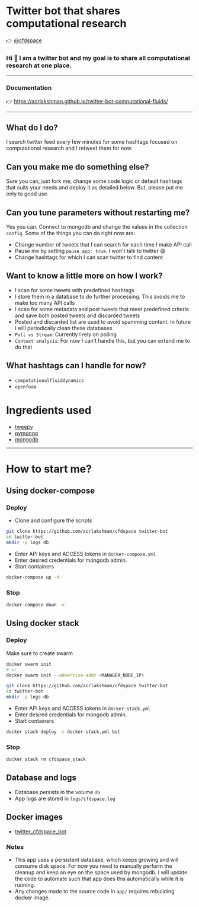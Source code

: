 # Twitter bot that shares computational research

:point_right: [@cfdspace](https://twitter.com/cfdspace)

### Hi :wave: I am a twitter bot and my goal is to share all computational research at one place.

---

### Documentation

:point_right: https://acrlakshman.github.io/twitter-bot-computational-fluids/

---

## What do I do?

I search twitter feed every few minutes for some hashtags focused on computational research and I retweet them for now.

## Can you make me do something else?

Sure you can, just fork me, change some code logic or default hashtags that suits your needs and deploy it as detailed below. But, please put me only to good use.

## Can you tune parameters without restarting me?

Yes you can. Connect to mongodb and change the values in the collection `config`. Some of the things you can do right now are:

- Change number of tweets that I can search for each time I make API call
- Pause me by setting `pause_app: true`. I won't talk to twitter :smile:
- Change hashtags for which I can scan twitter to find content

## Want to know a little more on how I work?

- I scan for some tweets with predefined hashtags
- I store them in a database to do further processing. This avoids me to make too many API calls
- I scan for some metadata and post tweets that meet predefined criteria and save both posted tweets and discarded tweets
- Posted and discarded list are used to avoid spamming content. In future I will periodically clean these databases
- `Poll vs Stream`: Currently I rely on polling
- `Context analysis`: For now I can't handle this, but you can extend me to do that

## What hashtags can I handle for now?

- `computationalfluiddynamics`
- `openfoam`

# Ingredients used

- [tweepy](https://pypi.org/project/tweepy/)
- [pymongo](https://pypi.org/project/pymongo/)
- [mongodb](https://github.com/mongodb/mongo)

---

# How to start me?

## Using docker-compose

### Deploy

- Clone and configure the scripts

```sh
git clone https://github.com/acrlakshman/cfdspace twitter-bot
cd twitter-bot
mkdir -p logs db
```

- Enter API keys and ACCESS tokens in `docker-compose.yml`
- Enter desired credentials for mongodb admin.
- Start containers

```sh
docker-compose up -d
```

### Stop

```sh
docker-compose down -v
```

## Using docker stack

### Deploy

Make sure to create swarm

```sh
docker swarm init
# or
docker swarm init --advertise-addr <MANAGER_NODE_IP>
```

```sh
git clone https://github.com/acrlakshman/cfdspace twitter-bot
cd twitter-bot
mkdir -p logs db
```

- Enter API keys and ACCESS tokens in `docker-stack.yml`
- Enter desired credentials for mongodb admin.
- Start containers

```sh
docker stack deploy -c docker-stack.yml bot
```

### Stop

```sh
docker stack rm cfdspace_stack
```

## Database and logs

- Database persists in the volume `db`
- App logs are stored in `logs/cfdspace.log`

## Docker images

* [twitter_cfdspace_bot](https://hub.docker.com/repository/docker/acrlakshman/twitter_cfdspace_bot)

### Notes

* This app uses a persistent database, which keeps growing and will consume disk space. For now you need to manually perform the cleanup and keep an eye on the space used by mongodb. I will update the code to automate such that app does this automatically while it is running.
* Any changes made to the source code in `app/` requires rebuilding docker image.